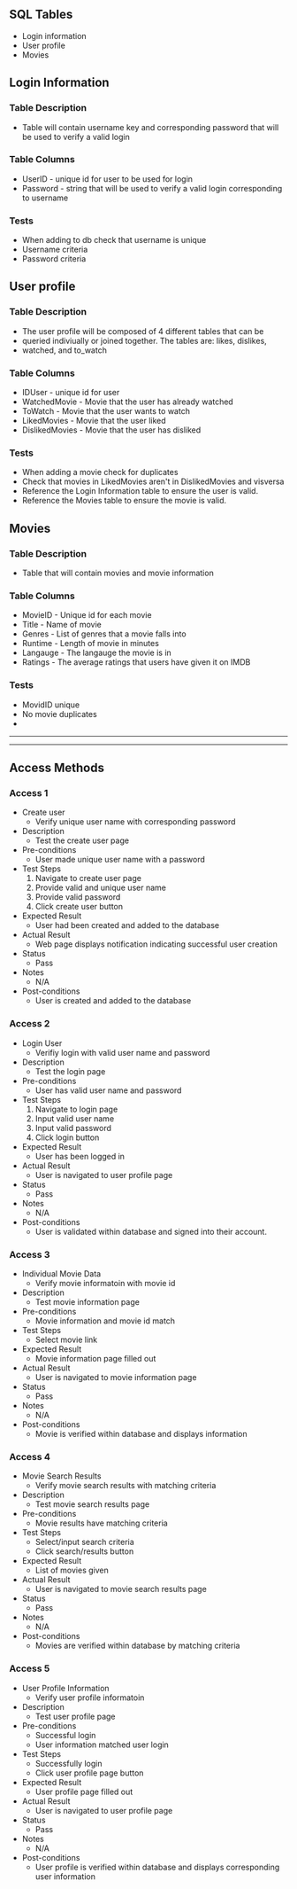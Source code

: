 ## SQL Tables
  * Login information
  * User profile
  * Movies

## Login Information
### Table Description
  * Table will contain username key and corresponding password that will be used to verify a valid login
### Table Columns
  * UserID - unique id for user to be used for login
  * Password - string that will be used to verify a valid login corresponding to username
### Tests
  * When adding to db check that username is unique
  * Username criteria
  * Password criteria
  
## User profile
### Table Description
  * The user profile will be composed of 4 different tables that can be 
  * queried indiviually or joined together. The tables are: likes, dislikes,
  * watched, and to_watch
### Table Columns
  * IDUser - unique id for user
  * WatchedMovie - Movie that the user has already watched
  * ToWatch - Movie that the user wants to watch
  * LikedMovies - Movie that the user liked
  * DislikedMovies - Movie that the user has disliked
### Tests
  * When adding a movie check for duplicates
  * Check that movies in LikedMovies aren't in DislikedMovies and visversa
  * Reference the Login Information table to ensure the user is valid.
  * Reference the Movies table to ensure the movie is valid. 
  
## Movies
### Table Description
  * Table that will contain movies and movie information
### Table Columns
  * MovieID - Unique id for each movie
  * Title - Name of movie
  * Genres - List of genres that a movie falls into
  * Runtime - Length of movie in minutes
  * Langauge - The langauge the movie is in
  * Ratings - The average ratings that users have given it on IMDB

### Tests
  * MovidID unique
  * No movie duplicates
  *
---
---
## Access Methods
### Access 1
 * Create user
   * Verify unique user name with corresponding password
 * Description
   * Test the create user page
 * Pre-conditions
   * User made unique user name with a password
 * Test Steps
   1. Navigate to create user page
   2. Provide valid and unique user name
   3. Provide valid password
   4. Click create user button
 * Expected Result
   * User had been created and added to the database
 * Actual Result
   * Web page displays notification indicating successful user creation
 * Status
   * Pass
 * Notes
   * N/A
 * Post-conditions
   * User is created and added to the database
 
 ### Access 2
 * Login User
   * Verifiy login with valid user name and password
 * Description
   * Test the login page
 * Pre-conditions
   * User has valid user name and password
 * Test Steps
   1. Navigate to login page
   2. Input valid user name
   3. Input valid password
   4. Click login button
 * Expected Result
   * User has been logged in 
 * Actual Result
   * User is navigated to user profile page
 * Status
   * Pass
 * Notes
   * N/A
 * Post-conditions
   * User is validated within database and signed into their account.
 
 ### Access 3
 * Individual Movie Data
   * Verify movie informatoin with movie id
 * Description
   * Test movie information page
 * Pre-conditions
   * Movie information and movie id match
 * Test Steps
   * Select movie link
 * Expected Result
   * Movie information page filled out
 * Actual Result
   * User is navigated to movie information page
 * Status
   * Pass
 * Notes
   * N/A
 * Post-conditions
   * Movie is verified within database and displays information
 
 ### Access 4
 * Movie Search Results
   * Verify movie search results with matching criteria
 * Description
   * Test movie search results page
 * Pre-conditions
   * Movie results have matching criteria
 * Test Steps
   * Select/input search criteria
   * Click search/results button
 * Expected Result
   * List of movies given
 * Actual Result
   * User is navigated to movie search results page
 * Status
   * Pass
 * Notes
   * N/A
 * Post-conditions
   * Movies are verified within database by matching criteria
 ### Access 5
 * User Profile Information 
   * Verify user profile informatoin
 * Description
   * Test user profile page
 * Pre-conditions
   * Successful login
   * User information matched user login
 * Test Steps
   * Successfully login
   * Click user profile page button
 * Expected Result
   * User profile page filled out
 * Actual Result
   * User is navigated to user profile page
 * Status
   * Pass
 * Notes
   * N/A
 * Post-conditions
   * User profile is verified within database and displays corresponding user information
